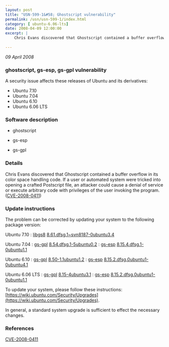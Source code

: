 ```yaml
---
layout: post
title: "USN-599-1&#58; Ghostscript vulnerability"
permalink: /usn/usn-599-1/index.html
category: [ ubuntu-6.06-lts]
date: 2008-04-09 12:00:00
excerpt: |
    Chris Evans discovered that Ghostscript contained a buffer overflow in its color space handling code. If a user or automated system were tricked into opening a crafted Postscript file, an attacker could cause a denial of service or execute arbitrary code with privileges of the user invoking the program. ([CVE-2008-0411](http://people.ubuntu.com/~ubuntu-security/cve/CVE-2008-0411)) 
    
--- 
```

 
 

*09 April 2008*

### ghostscript, gs-esp, gs-gpl vulnerability

A security issue affects these releases of Ubuntu and its derivatives:

* Ubuntu 7.10
* Ubuntu 7.04
* Ubuntu 6.10
* Ubuntu 6.06 LTS

### Software description

* ghostscript 

* gs-esp 

* gs-gpl 

### Details

Chris Evans discovered that Ghostscript contained a buffer overflow in its color space handling code. If a user or automated system were tricked into opening a crafted Postscript file, an attacker could cause a denial of service or execute arbitrary code with privileges of the user invoking the program. ([CVE-2008-0411](http://people.ubuntu.com/~ubuntu-security/cve/CVE-2008-0411)) 

### Update instructions

The problem can be corrected by updating your system to the following package version:

Ubuntu 7.10
 : [libgs8](https://launchpad.net/ubuntu/+source/ghostscript) <span> [8.61.dfsg.1~svn8187-0ubuntu3.4](https://launchpad.net/ubuntu/+source/ghostscript/8.61.dfsg.1~svn8187-0ubuntu3.4) </span> 

Ubuntu 7.04
 : [gs-gpl](https://launchpad.net/ubuntu/+source/gs-gpl) <span> [8.54.dfsg.1-5ubuntu0.2](https://launchpad.net/ubuntu/+source/gs-gpl/8.54.dfsg.1-5ubuntu0.2) </span> 
 : [gs-esp](https://launchpad.net/ubuntu/+source/gs-esp) <span> [8.15.4.dfsg.1-0ubuntu1.1](https://launchpad.net/ubuntu/+source/gs-esp/8.15.4.dfsg.1-0ubuntu1.1) </span> 

Ubuntu 6.10
 : [gs-gpl](https://launchpad.net/ubuntu/+source/gs-gpl) <span> [8.50-1.1ubuntu1.2](https://launchpad.net/ubuntu/+source/gs-gpl/8.50-1.1ubuntu1.2) </span> 
 : [gs-esp](https://launchpad.net/ubuntu/+source/gs-esp) <span> [8.15.2.dfsg.0ubuntu1-0ubuntu4.1](https://launchpad.net/ubuntu/+source/gs-esp/8.15.2.dfsg.0ubuntu1-0ubuntu4.1) </span> 

Ubuntu 6.06 LTS
 : [gs-gpl](https://launchpad.net/ubuntu/+source/gs-gpl) <span> [8.15-4ubuntu3.1](https://launchpad.net/ubuntu/+source/gs-gpl/8.15-4ubuntu3.1) </span> 
 : [gs-esp](https://launchpad.net/ubuntu/+source/gs-esp) <span> [8.15.2.dfsg.0ubuntu1-0ubuntu1.1](https://launchpad.net/ubuntu/+source/gs-esp/8.15.2.dfsg.0ubuntu1-0ubuntu1.1) </span> 

To update your system, please follow these instructions: [https://wiki.ubuntu.com/Security/Upgrades](https://wiki.ubuntu.com/Security/Upgrades).

In general, a standard system upgrade is sufficient to effect the necessary changes. 

### References

 
 [CVE-2008-0411](http://people.ubuntu.com/~ubuntu-security/cve/CVE-2008-0411)
 


